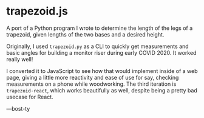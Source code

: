 # trapezoid.js

A port of a Python program I wrote to determine the length of the legs of a trapezoid, given lengths of the two bases and a desired height.

Originally, I used `trapezoid.py` as a CLI to quickly get measurements and basic angles for building a monitor riser during early COVID 2020. It worked really well!

I converted it to JavaScript to see how that would implement inside of a web page, giving a little more reactivity and ease of use for say, checking measurements on a phone while woodworking. 
The third iteration is `trapezoid-react`, which works beautifully as well, despite being a pretty bad usecase for React.

—bost-ty
